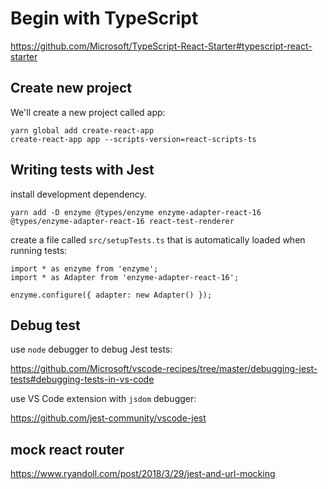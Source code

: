# Begin with TypeScript
https://github.com/Microsoft/TypeScript-React-Starter#typescript-react-starter
## Create new project
We'll create a new project called app:
```
yarn global add create-react-app
create-react-app app --scripts-version=react-scripts-ts
```
## Writing tests with Jest
install development dependency.
```
yarn add -D enzyme @types/enzyme enzyme-adapter-react-16 @types/enzyme-adapter-react-16 react-test-renderer
```
create a file called `src/setupTests.ts` that is automatically loaded when running tests:
```
import * as enzyme from 'enzyme';
import * as Adapter from 'enzyme-adapter-react-16';

enzyme.configure({ adapter: new Adapter() });
```

## Debug test
use `node` debugger to debug Jest tests:

https://github.com/Microsoft/vscode-recipes/tree/master/debugging-jest-tests#debugging-tests-in-vs-code

use VS Code extension with `jsdom` debugger:

https://github.com/jest-community/vscode-jest


## mock react router
 https://www.ryandoll.com/post/2018/3/29/jest-and-url-mocking


